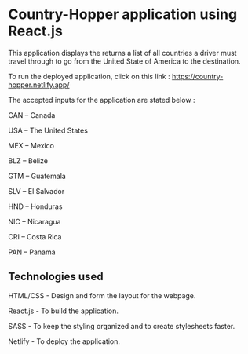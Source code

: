 # Country-Hopper application using React.js

This application displays the returns a list of all countries a driver must travel through to go from the United State of America to the destination.

To run the deployed application, click on this link : https://country-hopper.netlify.app/



The accepted inputs for the application are stated below :

CAN – Canada

USA – The United States

MEX – Mexico 

BLZ – Belize

GTM – Guatemala

SLV – El Salvador

HND – Honduras

NIC – Nicaragua

CRI – Costa Rica

PAN – Panama

## Technologies used

HTML/CSS - Design and form the layout for the webpage.

React.js - To build the application.

SASS - To keep the styling organized and to create stylesheets faster.

Netlify - To deploy the application.



